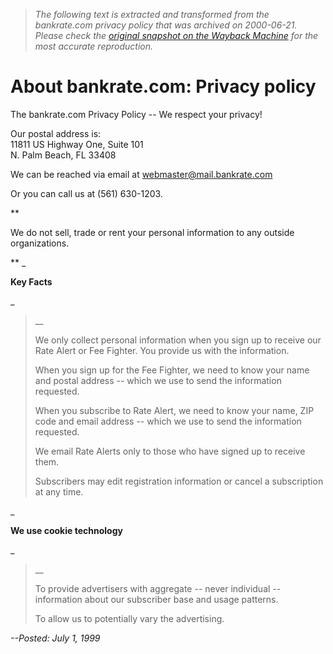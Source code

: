 > *The following text is extracted and transformed from the bankrate.com privacy policy that was archived on 2000-06-21. Please check the [original snapshot on the Wayback Machine](https://web.archive.org/web/20000621160715id_/http%3A//www.bankrate.com/brm/about/privacy.asp) for the most accurate reproduction.*

# About bankrate.com: Privacy policy

The bankrate.com Privacy Policy -- We respect your privacy!

Our postal address is:  
11811 US Highway One, Suite 101  
N. Palm Beach, FL 33408

We can be reached via email at [webmaster@mail.bankrate.com](mailto:webmaster@mail.bankrate.com)

Or you can call us at (561) 630-1203.

**

We do not sell, trade or rent your personal information to any outside organizations.

** _

**Key Facts**

_

> __
> 
> We only collect personal information when you sign up to receive our Rate Alert or Fee Fighter. You provide us with the information.
> 
> When you sign up for the Fee Fighter, we need to know your name and postal address -- which we use to send the information requested.
> 
> When you subscribe to Rate Alert, we need to know your name, ZIP code and email address \-- which we use to send the information requested.
> 
> We email Rate Alerts only to those who have signed up to receive them. 
> 
> Subscribers may edit registration information or cancel a subscription at any time.

_

**We use cookie technology**

_

> __
> 
> To provide advertisers with aggregate -- never individual -- information about our subscriber base and usage patterns. 
> 
> To allow us to potentially vary the advertising.

_\--Posted: July 1, 1999_

